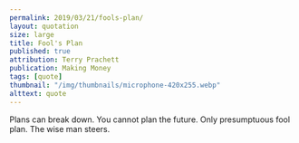 ```yaml
---
permalink: 2019/03/21/fools-plan/
layout: quotation
size: large
title: Fool's Plan
published: true
attribution: Terry Prachett
publication: Making Money
tags: [quote]
thumbnail: "/img/thumbnails/microphone-420x255.webp"
alttext: quote
---
```


Plans can break down. You cannot plan the future. Only presumptuous
fool plan. The wise man steers.
